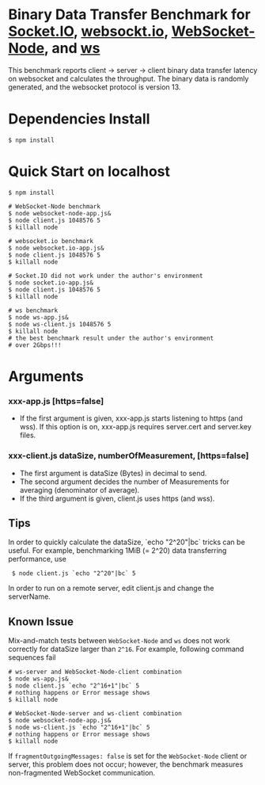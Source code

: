 Binary Data Transfer Benchmark for [Socket.IO](https://github.com/learnboost/socket.io), [websockt.io](https://github.com/LearnBoost/websocket.io), [WebSocket-Node](https://github.com/kazuyukitanimura/WebSocket-Node), and [ws](https://github.com/einaros/ws)
=====
This benchmark reports client -> server -> client binary data transfer latency on websocket and calculates the throughput.
The binary data is randomly generated, and the websocket protocol is version 13.

Dependencies Install
====================
    $ npm install

Quick Start on localhost
===========
    $ npm install

    # WebSocket-Node benchmark
    $ node websocket-node-app.js&
    $ node client.js 1048576 5
    $ killall node

    # websocket.io benchmark
    $ node websocket.io-app.js&
    $ node client.js 1048576 5
    $ killall node

    # Socket.IO did not work under the author's environment
    $ node socket.io-app.js&
    $ node client.js 1048576 5
    $ killall node

    # ws benchmark
    $ node ws-app.js&
    $ node ws-client.js 1048576 5
    $ killall node
    # the best benchmark result under the author's environment
    # over 2Gbps!!!

Arguments
=========
### xxx-app.js [https=false]
* If the first argument is given, xxx-app.js starts listening to https (and wss). If this option is on, xxx-app.js requires server.cert and server.key files.

### xxx-client.js dataSize, numberOfMeasurement, [https=false]
* The first argument is dataSize (Bytes) in decimal to send.
* The second argument decides the number of Measurements for averaging (denominator of average).
* If the third argument is given, client.js uses https (and wss).

Tips
----
In order to quickly calculate the dataSize, \`echo "2^20"|bc\` tricks can be useful. For example, benchmarking 1MiB (= 2^20) data transferring performance, use

     $ node client.js `echo "2^20"|bc` 5

In order to run on a remote server, edit client.js and change the serverName.

Known Issue
----
Mix-and-match tests between `WebSocket-Node` and `ws` does not work correctly for dataSize larger than `2^16`. For example, following command sequences fail

    # ws-server and WebSocket-Node-client combination
    $ node ws-app.js&
    $ node client.js `echo "2^16+1"|bc` 5 
    # nothing happens or Error message shows
    $ killall node

    # WebSocket-Node-server and ws-client combination
    $ node websocket-node-app.js&
    $ node ws-client.js `echo "2^16+1"|bc` 5 
    # nothing happens or Error message shows
    $ killall node
If `fragmentOutgoingMessages: false` is set for the `WebSocket-Node` client or server, this problem does not occur; however, the benchmark measures non-fragmented WebSocket communication.
